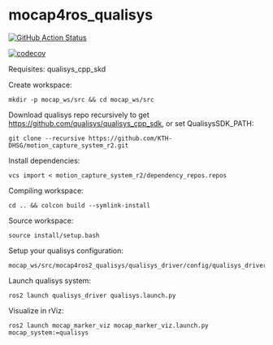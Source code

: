 # mocap4ros_qualisys

[![GitHub Action Status](https://github.com/MOCAP4ROS2-Project/mocap4ros2_qualisys/actions/workflows/main.yaml/badge.svg)](https://github.com/MOCAP4ROS2-Project/qualisys_driver)

[![codecov](https://codecov.io/gh/MOCAP4ROS2-Project/mocap_optitrack_driver/main/graph/badge.svg)](https://codecov.io/gh/MOCAP4ROS2-Project/mocap_optitrack_driver)

Requisites: qualisys_cpp_skd

Create workspace:
```
mkdir -p mocap_ws/src && cd mocap_ws/src
```
Download qualisys repo recursively to get https://github.com/qualisys/qualisys_cpp_sdk, or set QualisysSDK_PATH:
```
git clone --recursive https://github.com/KTH-DHSG/motion_capture_system_r2.git
```
Install dependencies:
```
vcs import < motion_capture_system_r2/dependency_repos.repos
```
Compiling workspace:
```
cd .. && colcon build --symlink-install
```
Source workspace:
```
source install/setup.bash
```
Setup your qualisys configuration:
```
mocap_ws/src/mocap4ros2_qualisys/qualisys_driver/config/qualisys_driver_params.yaml
```
Launch qualisys system:
```
ros2 launch qualisys_driver qualisys.launch.py
```
Visualize in rViz:
```
ros2 launch mocap_marker_viz mocap_marker_viz.launch.py mocap_system:=qualisys
```

